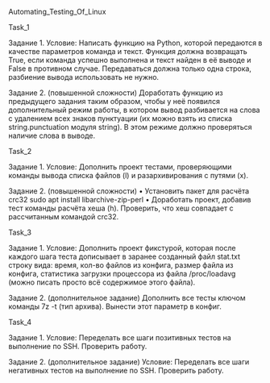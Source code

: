 Automating_Testing_Of_Linux

Task_1

Задание 1.
Условие: Написать функцию на Python, которой передаются в качестве параметров команда и текст. Функция должна возвращать True, если команда успешно выполнена и текст найден в её выводе и False в противном случае. Передаваться должна только одна строка, разбиение вывода использовать не нужно.

Задание 2. (повышенной сложности)
Доработать функцию из предыдущего задания таким образом, чтобы у неё появился дополнительный режим работы, в котором вывод разбивается на слова с удалением всех знаков пунктуации (их можно взять из списка string.punctuation модуля string). В этом режиме должно проверяться наличие слова в выводе.



Task_2

Задание 1.
Условие: Дополнить проект тестами, проверяющими команды вывода списка файлов (l) и разархивирования с путями (x).

Задание 2. (повышенной сложности)
• Установить пакет для расчёта crc32 sudo apt install libarchive-zip-perl • Доработать проект, добавив тест команды расчёта хеша (h). Проверить, что хеш совпадает с рассчитанным командой crc32.



Task_3

Задание 1.
Условие: Дополнить проект фикстурой, которая после каждого шага теста дописывает в заранее созданный файл stat.txt строку вида: время, кол-во файлов из конфига, размер файла из конфига, статистика загрузки процессора из файла /proc/loadavg (можно писать просто всё содержимое этого файла).

Задание 2. (дополнительное задание)
Дополнить все тесты ключом команды 7z -t (тип архива). Вынести этот параметр в конфиг.


Task_4

Задание 1.
Условие: Переделать все шаги позитивных тестов на выполнение по SSH. Проверить работу.

Задание 2. (дополнительное задание)
Условие: Переделать все шаги негативных тестов на выполнение по SSH. Проверить работу.